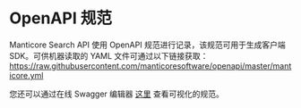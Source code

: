 # OpenAPI 规范

Manticore Search API 使用 OpenAPI 规范进行记录，该规范可用于生成客户端 SDK。可供机器读取的 YAML 文件可通过以下链接获取：https://raw.githubusercontent.com/manticoresoftware/openapi/master/manticore.yml

您还可以通过在线 Swagger 编辑器 [这里](https://editor.swagger.io) 查看可视化的规范。

<!-- proofread -->